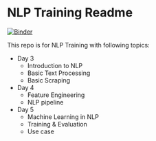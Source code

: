 # NLP Training Readme

[![Binder](https://mybinder.org/badge_logo.svg)](https://mybinder.org/v2/gh/ilhamfadhil14/nlp-training/HEAD)

This repo is for NLP Training with following topics:

- Day 3
  - Introduction to NLP
  - Basic Text Processing
  - Basic Scraping
- Day 4
  - Feature Engineering
  - NLP pipeline
- Day 5
  - Machine Learning in NLP
  - Training & Evaluation
  - Use case
